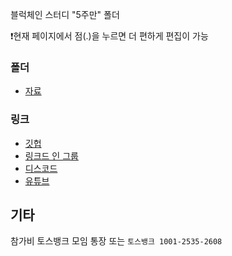 블럭체인 스터디 "5주만" 폴더

❗현재 페이지에서 점(.)을 누르면 더 편하게 편집이 가능

### 폴더
- [자료](자료/README.md)

### 링크
- [깃헙](https://github.com/5juman)
- [링크드 인 그룹](https://www.linkedin.com/groups/13030026/)
- [디스코드](https://discord.gg/t9TVNSHxsp)
- [유튜브](https://www.youtube.com/@5juman)

## 기타
참가비 토스뱅크 모임 통장 또는 `토스뱅크 1001-2535-2608`
   